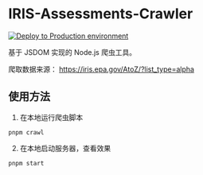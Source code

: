 # IRIS-Assessments-Crawler

[![Deploy to Production environment](https://github.com/idea2app/IRIS-Assessments-Crawler/actions/workflows/deploy-production.yml/badge.svg)][1]

基于 JSDOM 实现的 Node.js 爬虫工具。

爬取数据来源： https://iris.epa.gov/AtoZ/?list_type=alpha

## 使用方法

1. 在本地运行爬虫脚本

```shell
pnpm crawl
```

2. 在本地启动服务器，查看效果

```shell
pnpm start
```

[1]: https://github.com/idea2app/IRIS-Assessments-Crawler/actions/workflows/deploy-production.yml
